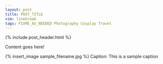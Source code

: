 ```yaml
---
layout: post
title: POST_TITLE
vim: linebreak
tags: FIXME_AS_NEEDED Photography Cosplay Travel
---
```


{% include post_header.html %}

Content goes here!

{% insert_image sample_filename.jpg %}
Caption: This is a sample caption
